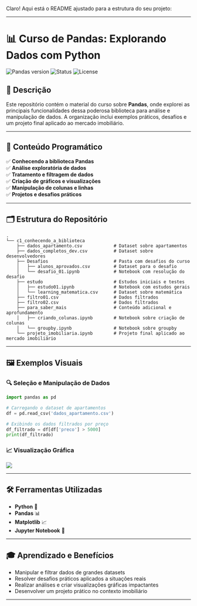 Claro! Aqui está o README ajustado para a estrutura do seu projeto:

---

# 📊 Curso de Pandas: Explorando Dados com Python  

<img src="https://img.shields.io/badge/Pandas-v1.5.0-blue" alt="Pandas version">  
<img src="https://img.shields.io/badge/Status-Completo-success" alt="Status">  
<img src="https://img.shields.io/badge/License-MIT-green" alt="License">  

## 📝 Descrição  
Este repositório contém o material do curso sobre **Pandas**, onde explorei as principais funcionalidades dessa poderosa biblioteca para análise e manipulação de dados. A organização inclui exemplos práticos, desafios e um projeto final aplicado ao mercado imobiliário.  

---

## 🚀 Conteúdo Programático  

✅ **Conhecendo a biblioteca Pandas**  
✅ **Análise exploratória de dados**  
✅ **Tratamento e filtragem de dados**  
✅ **Criação de gráficos e visualizações**  
✅ **Manipulação de colunas e linhas**  
✅ **Projetos e desafios práticos**  

---

## 🗂️ Estrutura do Repositório  

```plaintext
.
└── c1_conhecendo_a_biblioteca
    ├── dados_apartamento.csv            # Dataset sobre apartamentos
    ├── dados_completos_dev.csv          # Dataset sobre desenvolvedores
    ├── Desafios                         # Pasta com desafios do curso
    │   ├── alunos_aprovados.csv         # Dataset para o desafio
    │   └── desafio_01.ipynb             # Notebook com resolução do desafio
    ├── estudo                           # Estudos iniciais e testes
    │   ├── estudo01.ipynb               # Notebook com estudos gerais
    │   └── learning_matematica.csv      # Dataset sobre matemática
    ├── filtro01.csv                     # Dados filtrados
    ├── filtro02.csv                     # Dados filtrados
    ├── para_saber_mais                  # Conteúdo adicional e aprofundamento
    │   ├── criando_colunas.ipynb        # Notebook sobre criação de colunas
    │   └── groupby.ipynb                # Notebook sobre groupby
    └── projeto_imobiliaria.ipynb        # Projeto final aplicado ao mercado imobiliário
```

---

## 🖼️ Exemplos Visuais  

### 🔍 Seleção e Manipulação de Dados  
```python
import pandas as pd

# Carregando o dataset de apartamentos
df = pd.read_csv('dados_apartamento.csv')

# Exibindo os dados filtrados por preço
df_filtrado = df[df['preco'] > 5000]
print(df_filtrado)
```

### 📈 Visualização Gráfica  
![](assets/grafico_projeto.png)  

---

## 🛠️ Ferramentas Utilizadas  

- **Python** 🐍  
- **Pandas** 📊  
- **Matplotlib** 📈  
- **Jupyter Notebook** 📒  

---

## 🎓 Aprendizado e Benefícios  

- Manipular e filtrar dados de grandes datasets  
- Resolver desafios práticos aplicados a situações reais  
- Realizar análises e criar visualizações gráficas impactantes  
- Desenvolver um projeto prático no contexto imobiliário  

---

